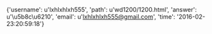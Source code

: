 {'username': u'lxhlxhlxh555', 'path': u'wd1200/1200.html', 'answer': u'\u5b8c\u6210', 'email': u'lxhlxhlxh555@gmail.com', 'time': '2016-02-23:20:59:18'}
